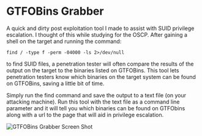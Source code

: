 # GTFOBins Grabber
A quick and dirty post exploitation tool I made to assist with SUID privilege escalation. I thought of this while studying for the OSCP.
After gaining a shell on the target and running the command:

``` find / -type f -perm -04000 -ls 2>/dev/null ```

to find SUID files, a penetration tester will often compare the results of the output on the target to the binaries listed on GTFOBins. This tool lets penetration testers know which binaries on the target system can be found on GTFOBins, saving a little bit of time. 

Simply run the find command and save the output to a text file (on your attacking machine). Run this tool with the text file as a command line parameter and it will tell you which binaries can be found on GTFObins along with a url to the page that will aid in privilege escalation.


![GTFOBins Grabber Screen Shot](https://i.imgur.com/lL4GQRZ.png)

